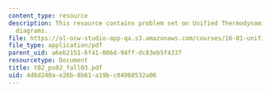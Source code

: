 ```yaml
---
content_type: resource
description: This resource contains problem set on Unified Thermodynamics like p-v
  diagrams.
file: https://ol-ocw-studio-app-qa.s3.amazonaws.com/courses/16-01-unified-engineering-i-ii-iii-iv-fall-2005-spring-2006/4d6d240ae26b8b61a19bc04968532a06_t02_ps02_fall03.pdf
file_type: application/pdf
parent_uid: a6eb2151-6f41-806d-94ff-dc83eb5f4337
resourcetype: Document
title: t02_ps02_fall03.pdf
uid: 4d6d240a-e26b-8b61-a19b-c04968532a06
---
```

